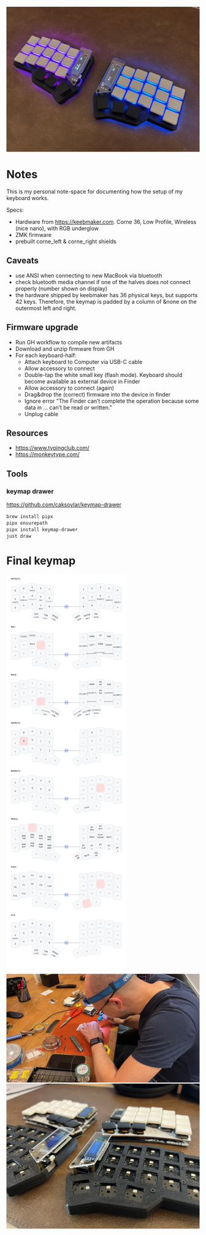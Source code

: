 ![](corne_keebmaker.jpeg)

# Notes

This is my personal note-space for documenting how the setup of my keyboard works.

Specs:

- Hardware from https://keebmaker.com. Corne 36, Low Profile, Wireless (nice nano), with RGB underglow
- ZMK firmware
- prebuilt corne_left & corne_right shields

## Caveats

- use ANSI when connecting to new MacBook via bluetooth
- check bluetooth media channel if one of the halves does not connect properly (number shown on display)
- the hardware shipped by keebmaker has 36 physical keys, but supports 42 keys.
  Therefore, the keymap is padded by a column of &none on the outermost left and right.

## Firmware upgrade

- Run GH workflow to compile new artifacts
- Download and unzip firmware from GH
- For each keyboard-half:
    - Attach keyboard to Computer via USB-C cable
    - Allow accessory to connect
    - Double-tap the white small key (flash mode). Keyboard should become available as external device in Finder
    - Allow accessory to connect (again)
    - Drag&drop the (correct) firmware into the device in finder
    - Ignore error "The Finder can’t complete the operation because some data in ... can’t be read or written."
    - Unplug cable

## Resources

- https://www.typingclub.com/
- https://monkeytype.com/

## Tools

### keymap drawer

https://github.com/caksoylar/keymap-drawer

```zsh
brew install pipx
pipx ensurepath
pipx install keymap-drawer
just draw
```

# Final keymap

![./keymap.svg](./keymap.svg)

![](soldering.jpeg)
![](swweeep_and_corne.jpeg)
